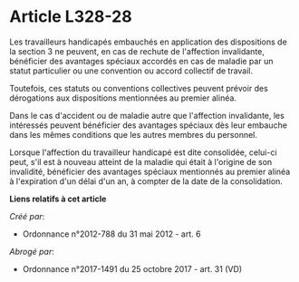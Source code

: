 # Article L328-28

Les travailleurs handicapés embauchés en application des dispositions de la section 3 ne peuvent, en cas de rechute de
l'affection invalidante, bénéficier des avantages spéciaux accordés en cas de maladie par un statut particulier ou une
convention ou accord collectif de travail.

Toutefois, ces statuts ou conventions collectives peuvent prévoir des dérogations aux dispositions mentionnées au premier
alinéa.

Dans le cas d'accident ou de maladie autre que l'affection invalidante, les intéressés peuvent bénéficier des avantages
spéciaux dès leur embauche dans les mêmes conditions que les autres membres du personnel.

Lorsque l'affection du travailleur handicapé est dite consolidée, celui-ci peut, s'il est à nouveau atteint de la maladie qui
était à l'origine de son invalidité, bénéficier des avantages spéciaux mentionnés au premier alinéa à l'expiration d'un délai
d'un an, à compter de la date de la consolidation.

**Liens relatifs à cet article**

_Créé par_:

  - Ordonnance n°2012-788 du 31 mai 2012 - art. 6

_Abrogé par_:

  - Ordonnance n°2017-1491 du 25 octobre 2017 - art. 31 (VD)
